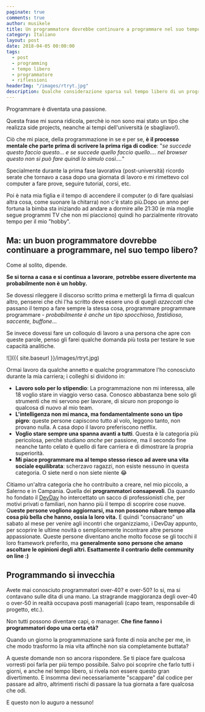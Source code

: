 ```yaml
---
paginate: true
comments: true
author: musikele
title: Un programmatore dovrebbe continuare a programmare nel suo tempo libero?
category: Italiano
layout: post
date: 2018-04-05 00:00:00
tags:
  - post
  - programming
  - tempo libero
  - programmatore
  - riflessioni
headerImg: "/images/rtryt.jpg"
description: Qualche considerazione sparsa sul tempo libero di un programmatore.
---
```

Programmare è diventata una passione. 

Questa frase mi suona ridicola, perchè io non sono mai stato un tipo che realizza side projects, neanche ai tempi dell'università (e sbagliavo!). 

Ciò che mi piace, della programmazione in se e per se, **è il processo mentale che parte prima di scrivere la prima riga di codice**: "_se succede questo faccio questo... e se succede quello faccio quello.... nel browser questo non si può fare quindi lo simulo così...._" 

Specialmente durante la prima fase lavorativa (post-università) ricordo serate che tornavo a casa dopo una giornata di lavoro e mi rimettevo col computer a fare prove, seguire tutorial, corsi, etc. 

Poi è nata mia figlia e il tempo di accendere il computer (o di fare qualsiasi altra cosa, come suonare la chitarra) non c'è stato più.Dopo un anno per fortuna la bimba sta iniziando ad andare a dormire alle 21:30 (e mia moglie segue programmi TV che non mi piacciono) quindi ho parzialmente ritrovato tempo per il mio "hobby".

## Ma: un buon programmatore dovrebbe continuare a programmare, nel suo tempo libero? 

Come al solito, dipende. 

**Se si torna a casa e si continua a lavorare**, **potrebbe essere divertente ma probabilmente non è un hobby.**

Se dovessi rileggere il discorso scritto prima e mettergli la firma di qualcun altro, penserei che chi l'ha scritto deve essere uno di quegli _azzeccati_ che passano il tempo a fare sempre la stessa cosa, programmare programmare programmare - _probabilmente è anche un tipo spocchioso, fastidioso, saccente, buffone_... 

Se invece dovessi fare un colloquio di lavoro a una persona che apre con queste parole, penso gli farei qualche domanda più tosta per testare le sue capacità analitiche. 

![]({{ site.baseurl }}/images/rtryt.jpg)

Ormai lavoro da qualche annetto e qualche programmatore l'ho conosciuto durante la mia carriera; i colleghi si dividono in: 

* **Lavoro solo per lo stipendio**: La programmazione non mi interessa, alle 18 voglio stare in viaggio verso casa. Conosco abbastanza bene solo gli strumenti che mi servono per lavorare, di sicuro non propongo io qualcosa di nuovo al mio team.
* **L'intelligenza non mi manca, ma fondamentalmente sono un tipo pigro**: queste persone capiscono tutto al volo, leggono tanto, non provano nulla. A casa dopo il lavoro preferiscono netflix. 
* **Voglio stare sempre una spanna avanti a tutti**. Questa è la categoria più pericolosa, perchè studiano _anche_ per passione, ma il secondo fine neanche tanto celato è quello di fare carriera e di dimostrare la propria superiorità. 
* **Mi piace programmare ma al tempo stesso riesco ad avere una vita sociale equilibrata**: scherzavo ragazzi, non esiste nessuno in questa categoria. O siete nerd o non siete niente 😂

Citiamo un'altra categoria che ho contribuito a creare, nel mio piccolo, a Salerno e in Campania. Quella dei **programmatori consapevoli**. Da quando ho fondato il [DevDay](http://www.devday.it) ho intercettato un sacco di professionisti che, per motivi privati o familiari, non hanno più il tempo di scoprire cose nuove. Q**ueste persone vogliono aggiornarsi, ma non possono rubare tempo alla cosa più bella che hanno, ossia la loro vita.** E quindi "consacrano" un sabato al mese per venire agli incontri che organizziamo, i DevDay appunto, per scoprire le ultime novità o semplicemente incontrare altre persone appassionate. Queste persone diventano anche molto focose se gli tocchi il loro framework preferito, ma **generalmente sono persone che amano ascoltare le opinioni degli altri. Esattamente il contrario delle community on line :)** 

## Programmando si invecchia

Avete mai conosciuto programmatori over-40? e over-50? Io si, ma si contavano sulle dita di una mano. La stragrande maggioranza degli over-40 o over-50 in realtà occupava posti manageriali (capo team, responsabile di progetto, etc.).

Non tutti possono diventare capi, o manager. **Che fine fanno i programmatori dopo una certa età?** 

Quando un giorno la programmazione sarà fonte di noia anche per me, in che modo trasformo la mia vita affinchè non sia completamente buttata? 

A queste domande non so ancora rispondere. Se ti piace fare qualcosa vorresti poi farla per più tempo possibile. Salvo poi scoprire che farlo tutti i giorni, e anche nel tempo libero, si rivela non essere questo gran divertimento. E insomma devi necessariamente "scappare" dal codice per passare ad altro, altrimenti rischi di passare la tua giornata a fare qualcosa che odi. 

E questo non lo auguro a nessuno! 